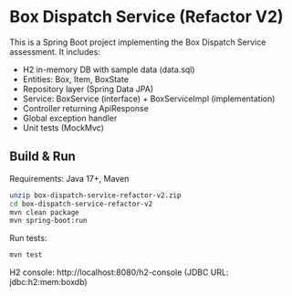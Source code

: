 # Box Dispatch Service (Refactor V2)

This is a Spring Boot project implementing the Box Dispatch Service assessment.
It includes:
- H2 in-memory DB with sample data (data.sql)
- Entities: Box, Item, BoxState
- Repository layer (Spring Data JPA)
- Service: BoxService (interface) + BoxServiceImpl (implementation)
- Controller returning ApiResponse<T>
- Global exception handler
- Unit tests (MockMvc)

## Build & Run
Requirements: Java 17+, Maven

```bash
unzip box-dispatch-service-refactor-v2.zip
cd box-dispatch-service-refactor-v2
mvn clean package
mvn spring-boot:run
```

Run tests:
```bash
mvn test
```

H2 console: http://localhost:8080/h2-console (JDBC URL: jdbc:h2:mem:boxdb)
